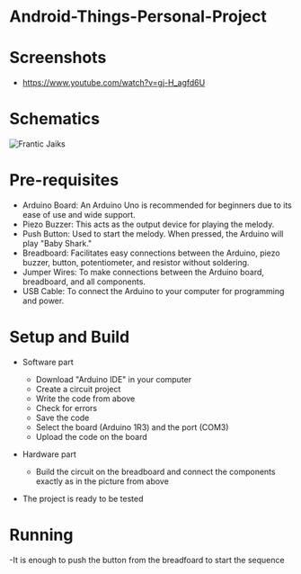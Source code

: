 # Android-Things-Personal-Project
# 

# Screenshots
- https://www.youtube.com/watch?v=gj-H_agfd6U

# Schematics

![Frantic Jaiks](https://github.com/CatalinaArba167/Android-Things-Personal-Project/assets/139768671/357767b4-87d9-4d7c-aa6c-e5754a4629b2)




# Pre-requisites
- Arduino Board: An Arduino Uno is recommended for beginners due to its ease of use and wide support.
- Piezo Buzzer: This acts as the output device for playing the melody.
- Push Button: Used to start the melody. When pressed, the Arduino will play "Baby Shark."
- Breadboard: Facilitates easy connections between the Arduino, piezo buzzer, button, potentiometer, and resistor without soldering.
- Jumper Wires: To make connections between the Arduino board, breadboard, and all components.
- USB Cable: To connect the Arduino to your computer for programming and power.


# Setup and Build

- Software part
  - Download "Arduino IDE" in your computer
  - Create a circuit project
  - Write the code from above
  - Check for errors
  - Save the code
  - Select the board (Arduino 1R3)  and the port (COM3)
  - Upload the code on the board
 
- Hardware part
  - Build the circuit on the breadboard and connect the components exactly as in the picture from above

- The project is ready to be tested


# Running

-It is enough to push the button from the breadfoard to start the sequence


